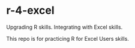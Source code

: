 # r-4-excel
Upgrading R skills. Integrating with Excel skills.

This repo is for practicing R for Excel Users skills.
